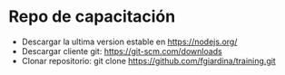 # Repo de capacitación

- Descargar la ultima version estable en https://nodejs.org/
- Descargar cliente git: https://git-scm.com/downloads
- Clonar repositorio: git clone https://github.com/fgiardina/training.git

